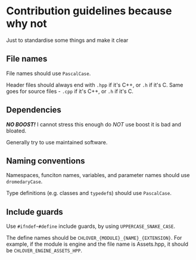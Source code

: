 # Contribution guidelines because why not

Just to standardise some things and make it clear


## File names

File names should use `PascalCase`.

Header files should always end with `.hpp` if it's C++, or `.h` if it's C.
Same goes for source files - `.cpp` if it's C++, or `.h` if it's C.

## Dependencies

***NO BOOST!*** I cannot stress this enough do *NOT* use boost it is bad and bloated.

Generally try to use maintained software.


## Naming conventions

Namespaces, funciton names, variables, and parameter names should use `dromedaryCase`.

Type definitions (e.g. classes and `typedef`s) should use `PascalCase`.


## Include guards

Use `#ifndef`-`#define` include guards, by using `UPPERCASE_SNAKE_CASE`.

The define names should be `CHLOVER_{MODULE}_{NAME}_{EXTENSION}`.
For example, if the module is engine and the file name is Assets.hpp, it should be `CHLOVER_ENGINE_ASSETS_HPP`.